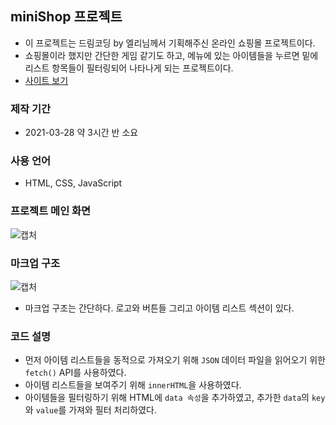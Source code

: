 ## miniShop 프로젝트

- 이 프로젝트는 드림코딩 by 엘리님께서 기획해주신 온라인 쇼핑몰 프로젝트이다.  
- 쇼핑몰이라 했지만 간단한 게임 같기도 하고, 메뉴에 있는 아이템들을 누르면 밑에 리스트 항목들이 필터링되어 나타나게 되는 프로젝트이다.
- [사이트 보기](https://azurealstn.github.io/miniShop/)

### 제작 기간

- 2021-03-28 약 3시간 반 소요

### 사용 언어

- HTML, CSS, JavaScript

### 프로젝트 메인 화면

![캡처](https://user-images.githubusercontent.com/55525868/112750338-0d74eb80-9003-11eb-83d3-653fa6743dd2.PNG)

### 마크업 구조

![캡처](https://user-images.githubusercontent.com/55525868/112750529-12866a80-9004-11eb-8013-b22ba1c1be6b.PNG)

- 마크업 구조는 간단하다. 로고와 버튼들 그리고 아이템 리스트 섹션이 있다.

### 코드 설명

- 먼저 아이템 리스트들을 동적으로 가져오기 위해 `JSON` 데이터 파일을 읽어오기 위한 `fetch()` API를 사용하였다.
- 아이템 리스트들을 보여주기 위해 `innerHTML`을 사용하였다.
- 아이템들을 필터링하기 위해 HTML에 `data 속성`을 추가하였고, 추가한 `data`의 `key`와 `value`를 가져와 필터 처리하였다.
